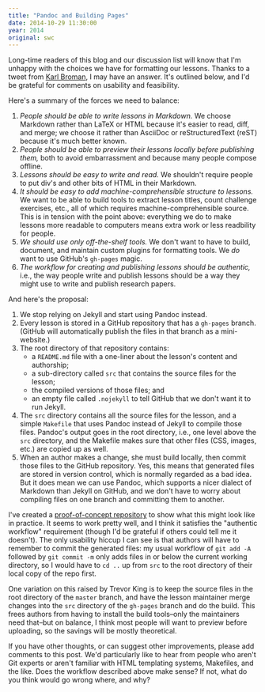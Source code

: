 ```yaml
---
title: "Pandoc and Building Pages"
date: 2014-10-29 11:30:00
year: 2014
original: swc
---
```

<p>
  Long-time readers of this blog and
  our discussion list
  will know that I'm unhappy with the choices we have for formatting our lessons.
  Thanks to a tweet from <a href="http://kbroman.org/">Karl Broman</a>,
  I may have an answer.
  It's outlined below,
  and I'd be grateful for comments on usability and feasibility.
</p>
<p>
  Here's a summary of the forces we need to balance:
</p>
<ol>
  <li>
    <em>People should be able to write lessons in Markdown.</em>
    We choose Markdown rather than LaTeX or HTML because it's easier to read, diff, and merge;
    we choose it rather than AsciiDoc or reStructuredText (reST) because it's much better known.
  </li>
  <li>
    <em>People should be able to preview their lessons locally before publishing them,</em>
    both to avoid embarrassment and because many people compose offline.
  </li>
  <li>
    <em>Lessons should be easy to write and read.</em>
    We shouldn't require people to put div's and other bits of HTML in their Markdown.
  </li>
  <li>
    <em>It should be easy to add machine-comprehensible structure to lessons.</em>
    We want to be able to build tools to extract lesson titles,
    count challenge exercises,
    etc.,
    all of which requires machine-comprehensible source.
    This is in tension with the point above:
    everything we do to make lessons more readable to computers
    means extra work or less readbility for people.
  </li>
  <li>
    <em>We should use only off-the-shelf tools.</em>
    We don't want to have to build, document, and maintain custom plugins for formatting tools.
    We <em>do</em> want to use GitHub's <code>gh-pages</code> magic.
  </li>
  <li>
    <em>The workflow for creating and publishing lessons should be authentic,</em>
    i.e.,
    the way people write and publish lessons should be
    a way they might use to write and publish research papers.
  </li>
</ol>
<p>
  And here's the proposal:
</p>
<ol>
  <li>
    We stop relying on Jekyll and start using Pandoc instead.
  </li>
  <li>
    Every lesson is stored in a GitHub repository that has a <code>gh-pages</code> branch.
    (GitHub will automatically publish the files in that branch as a mini-website.)
  </li>
  <li>
    The root directory of that repository contains:
    <ul>
      <li>a <code>README.md</code> file with a one-liner about the lesson's content and authorship;</li>
      <li>a sub-directory called <code>src</code> that contains the source files for the lesson;</li>
      <li>the compiled versions of those files; and</li>
      <li>an empty file called <code>.nojekyll</code> to tell GitHub that we don't want it to run Jekyll.</li>
    </ul>
  </li>
  <li>
    The <code>src</code> directory contains all the source files for the lesson,
    and a simple <code>Makefile</code> that uses Pandoc instead of Jekyll to compile those files.
    Pandoc's output goes in the root directory,
    i.e.,
    one level above the <code>src</code> directory,
    and the Makefile makes sure that other files (CSS, images, etc.) are copied up as well.
  </li>
  <li>
    When an author makes a change,
    she must build locally,
    then commit those files to the GitHub repository.
    Yes,
    this means that generated files are stored in version control,
    which is normally regarded as a bad idea.
    But it does mean we can use Pandoc,
    which supports a nicer dialect of Markdown than Jekyll on GitHub,
    and we don't have to worry about compiling files on one branch
    and committing them to another.
  </li>
</ol>
<p>
  I've created a <a href="https://github.com/gvwilson/subdir">proof-of-concept repository</a>
  to show what this might look like in practice.
  It seems to work pretty well,
  and I think it satisfies the "authentic workflow" requirement
  (though I'd be grateful if others could tell me it doesn't).
  The only usability hiccup I can see is that
  authors will have to remember to commit the generated files:
  my usual workflow of <code>git add -A</code>
  followed by <code>git commit -m</code>
  only adds files in or below the current working directory,
  so I would have to <code>cd ..</code> up from <code>src</code>
  to the root directory of their local copy of the repo first.
</p>
<p>
  One variation on this raised by Trevor King is
  to keep the source files in the root directory of the <code>master</code> branch,
  and have the lesson maintainer merge changes into the <code>src</code> directory of the <code>gh-pages</code> branch
  and do the build.
  This frees authors from having to install the build tools–only
  the maintainers need that–but on balance,
  I think most people will want to preview before uploading,
  so the savings will be mostly theoretical.
</p>
<p>
  If you have other thoughts,
  or can suggest other improvements,
  please add comments to this post.
  We'd particularly like to hear from people who aren't Git experts
  or aren't familiar with HTML templating systems, Makefiles, and the like.
  Does the workflow described above make sense?
  If not,
  what do you think would go wrong where, and why?
</p>
